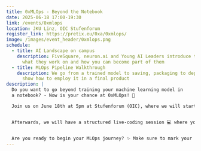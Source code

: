 ```yaml
---
title: 0xMLOps - Beyond the Notebook
date: 2025-06-18 17:00-19:30
link: /events/0xmlops
location: JKU Linz, OIC Stufenforum
register_link: https://pretix.eu/0xa/0xmlops/
image: /images/event_header/0xmlops.png
schedule:
  - title: AI Landscape on campus
    description: FiveSquare, neuron.ai and Young AI Leaders introduce themselves,
      what they work on and how you can become part of them
  - title: MLOps Pipeline Walkthrough
    description: We go from a trained model to saving, packaging to deployment and
      show how to employ it in a final product
description: |
  Do you want to go beyond training your machine learning model in
  a notebook? - Now is your chance at 0xMLOps! 🥳

  Join us on June 18th at 5pm at Stufenforum (OIC), where we will start with the “AI Landscape on campus”, a short introduction round 🗣️, highlighting companies and student intitiatives like FiveSquare, neuron.ai, and Young AI Leaders. They will talk about who they are, what they do, and how you can get involved!


  Afterwards, we will have a structured live-coding session 💻 where you are invited to follow-along. We will walk you through a fun use-case where you’ll get to train a simple model, save, package and deploy it, such that it can be used for inference in a final product 🎯


  Are you ready to begin your MLOps journey? ✨ Make sure to mark your calendars and signup, we look forward to seeing all of you!
---
```


